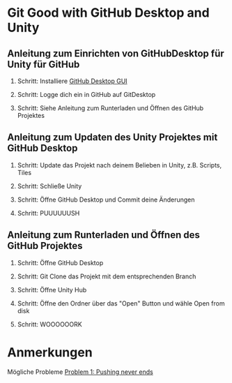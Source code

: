 # Git Good with GitHub Desktop and Unity
## Anleitung zum Einrichten von GitHubDesktop für Unity für GitHub

1. Schritt: 
  Installiere [GitHub Desktop GUI](https://desktop.github.com/)
 
2. Schritt: 
  Logge dich ein in GitHub auf GitDesktop

3. Schritt: 
  Siehe Anleitung zum Runterladen und Öffnen des GitHub Projektes



## Anleitung zum Updaten des Unity Projektes mit GitHub Desktop

1. Schritt:
  Update das Projekt nach deinem Belieben in Unity, z.B. Scripts, Tiles

2. Schritt:
  Schließe Unity

3. Schritt:
  Öffne GitHub Desktop und Commit deine Änderungen

4. Schritt:
  PUUUUUUSH

## Anleitung zum Runterladen und Öffnen des GitHub Projektes

1. Schritt:
  Öffne GitHub Desktop

2. Schritt:
  Git Clone das Projekt mit dem entsprechenden Branch

3. Schritt:
  Öffne Unity Hub

4. Schritt:
  Öffne den Ordner über das "Open" Button und wähle Open from disk

5. Schritt:
  WOOOOOORK
  

# Anmerkungen
Mögliche Probleme
[Problem 1: Pushing never ends](https://github.com/desktop/desktop/issues/14331#issuecomment-1308575748)
